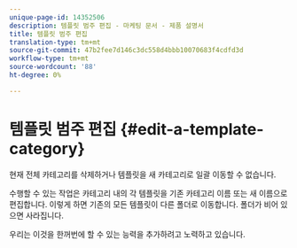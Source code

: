 ```yaml
---
unique-page-id: 14352506
description: 템플릿 범주 편집 - 마케팅 문서 - 제품 설명서
title: 템플릿 범주 편집
translation-type: tm+mt
source-git-commit: 47b2fee7d146c3dc558d4bbb10070683f4cdfd3d
workflow-type: tm+mt
source-wordcount: '88'
ht-degree: 0%

---
```



# 템플릿 범주 편집 {#edit-a-template-category}

현재 전체 카테고리를 삭제하거나 템플릿을 새 카테고리로 일괄 이동할 수 없습니다.

수행할 수 있는 작업은 카테고리 내의 각 템플릿을 기존 카테고리 이름 또는 새 이름으로 편집합니다. 이렇게 하면 기존의 모든 템플릿이 다른 폴더로 이동합니다. 폴더가 비어 있으면 사라집니다.

우리는 이것을 한꺼번에 할 수 있는 능력을 추가하려고 노력하고 있습니다.
